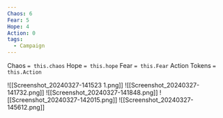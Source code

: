 ```yaml
---
Chaos: 6
Fear: 5
Hope: 4
Action: 0
tags:
  - Campaign
---
```


Chaos `= this.chaos`
Hope `= this.hope`
Fear `= this.Fear`
Action Tokens `= this.Action`

![[Screenshot_20240327-141523 1.png]]
![[Screenshot_20240327-141732.png]]
![[Screenshot_20240327-141848.png]]
![[Screenshot_20240327-142015.png]]
![[Screenshot_20240327-145612.png]]